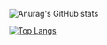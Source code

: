 ![Anurag's GitHub stats](https://github-readme-stats.vercel.app/api?username=ArronDavies&theme=default&show_icons=true)

[![Top Langs](https://github-readme-stats.vercel.app/api/top-langs/?username=ArronDavies&langs_count=8)](https://github.com/anuraghazra/github-readme-stats)
